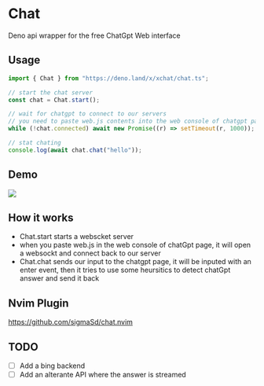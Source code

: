 # Chat

Deno api wrapper for the free ChatGpt Web interface

## Usage

```typescript
import { Chat } from "https://deno.land/x/xchat/chat.ts";

// start the chat server
const chat = Chat.start();

// wait for chatgpt to connect to our servers
// you need to paste web.js contents into the web console of chatgpt page
while (!chat.connected) await new Promise((r) => setTimeout(r, 1000));

// stat chating
console.log(await chat.chat("hello"));
```

## Demo

<img src="https://cdn.discordapp.com/attachments/983096812456017934/1082698462635757579/chat.gif"/>

## How it works

- Chat.start starts a webscket server
- when you paste web.js in the web console of chatGpt page, it will open a
  websockt and connect back to our server
- Chat.chat sends our input to the chatgpt page, it will be inputed with an
  enter event, then it tries to use some heursitics to detect chatGpt answer and
  send it back

## Nvim Plugin

https://github.com/sigmaSd/chat.nvim

## TODO

- [ ] Add a bing backend
- [ ] Add an alterante API where the answer is streamed
